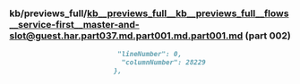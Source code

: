 ### kb/previews_full/kb__previews_full__kb__previews_full__flows__service-first__master-and-slot@guest.har.part037.md.part001.md.part001.md (part 002)

```md
                           "lineNumber": 0,
                            "columnNumber": 28229
                          },
     
```

```
